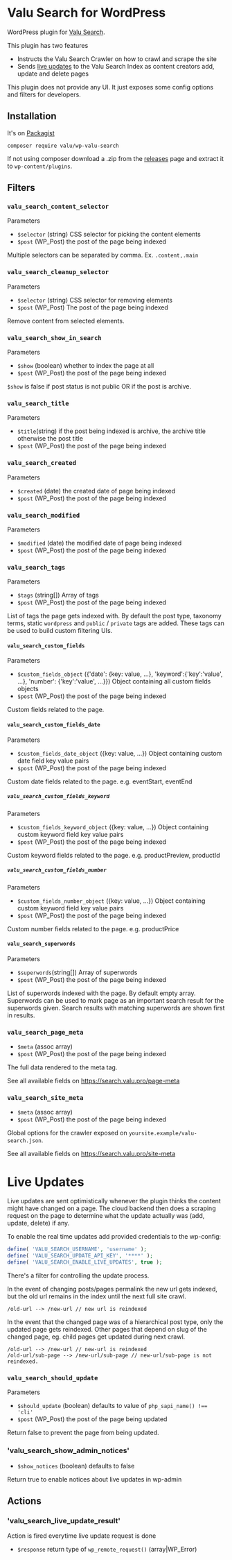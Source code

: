 # Valu Search for WordPress

WordPress plugin for [Valu Search](https://search.valu.pro).

This plugin has two features

-   Instructs the Valu Search Crawler on how to crawl and scrape the site
-   Sends [live updates](#live-updates) to the Valu Search Index as content
    creators add, update and delete pages

This plugin does not provide any UI. It just exposes some config options and
filters for developers.

## Installation

It's on [Packagist](https://packagist.org/packages/valu/wp-valu-search)

    composer require valu/wp-valu-search

If not using composer download a .zip from the [releases][] page and extract it
to `wp-content/plugins`.

[releases]: https://github.com/valu-digital/wp-valu-search/releases

## Filters

### `valu_search_content_selector`

Parameters

-   `$selector` (string) CSS selector for picking the content elements
-   `$post` (WP_Post) the post of the page being indexed

Multiple selectors can be separated by comma. Ex. `.content,.main`

### `valu_search_cleanup_selector`

Parameters

-   `$selector` (string) CSS selector for removing elements
-   `$post` (WP_Post) The post of the page being indexed

Remove content from selected elements.

### `valu_search_show_in_search`

Parameters

-   `$show` (boolean) whether to index the page at all
-   `$post` (WP_Post) the post of the page being indexed

`$show` is false if post status is not public OR if the post is archive.

### `valu_search_title`

Parameters

-   `$title`(string) if the post being indexed is archive, the archive title otherwise the post title
-   `$post` (WP_Post) the post of the page being indexed

### `valu_search_created`

Parameters

-   `$created` (date) the created date of page being indexed
-   `$post` (WP_Post) the post of the page being indexed

### `valu_search_modified`

Parameters

-   `$modified` (date) the modified date of page being indexed
-   `$post` (WP_Post) the post of the page being indexed

### `valu_search_tags`

Parameters

-   `$tags` (string[]) Array of tags
-   `$post` (WP_Post) the post of the page being indexed

List of tags the page gets indexed with. By default the post type, taxonomy
terms, static `wordpress` and `public` / `private` tags are added. These tags
can be used to build custom filtering UIs.

#### `valu_search_custom_fields`

Parameters

-   `$custom_fields_object` ({'date': {key: value, ...}, 'keyword':{'key':'value', ...}, 'number': {'key':'value', ...}}) Object containing all custom fields objects
-   `$post` (WP_Post) the post of the page being indexed

Custom fields related to the page.

#### `valu_search_custom_fields_date`

Parameters

-   `$custom_fields_date_object` ({key: value, ...}) Object containing custom date field key value pairs
-   `$post` (WP_Post) the post of the page being indexed

Custom date fields related to the page. e.g. eventStart, eventEnd

##### `valu_search_custom_fields_keyword`

Parameters

-   `$custom_fields_keyword_object` ({key: value, ...}) Object containing custom keyword field key value pairs
-   `$post` (WP_Post) the post of the page being indexed

Custom keyword fields related to the page. e.g. productPreview, productId

##### `valu_search_custom_fields_number`

Parameters

-   `$custom_fields_number_object` ({key: value, ...}) Object containing custom keyword field key value pairs
-   `$post` (WP_Post) the post of the page being indexed

Custom number fields related to the page. e.g. productPrice

#### `valu_search_superwords`

Parameters

-   `$superwords`(string[]) Array of superwords
-   `$post` (WP_Post) the post of the page being indexed

List of superwords indexed with the page. By default empty array.
Superwords can be used to mark page as an important search result for the
superwords given. Search results with matching superwords are shown first in results.

### `valu_search_page_meta`

-   `$meta` (assoc array)
-   `$post` (WP_Post) the post of the page being indexed

The full data rendered to the meta tag.

See all available fields on <https://search.valu.pro/page-meta>

### `valu_search_site_meta`

-   `$meta` (assoc array)
-   `$post` (WP_Post) the post of the page being indexed

Global options for the crawler exposed on `yoursite.example/valu-search.json`.

See all available fields on <https://search.valu.pro/site-meta>

# Live Updates

Live updates are sent optimistically whenever the plugin thinks the content
might have changed on a page. The cloud backend then does a scraping request
on the page to determine what the update actually was (add, update, delete) if
any.

To enable the real time updates add provided credentials to the wp-config:

```php
define( 'VALU_SEARCH_USERNAME', 'username' );
define( 'VALU_SEARCH_UPDATE_API_KEY', '****' );
define( 'VALU_SEARCH_ENABLE_LIVE_UPDATES', true );
```

There's a filter for controlling the update process.

In the event of changing posts/pages permalink the new url gets indexed, but
the old url remains in the index until the next full site crawl.

```
/old-url --> /new-url // new url is reindexed
```

In the event that the changed page was of a hierarchical post type, only the
updated page gets reindexed. Other pages that depend on slug of the changed page,
eg. child pages get updated during next crawl.

```
/old-url --> /new-url // new-url is reindexed
/old-url/sub-page --> /new-url/sub-page // new-url/sub-page is not reindexed.
```

### `valu_search_should_update`

Parameters

-   `$should_update` (boolean) defaults to value of `php_sapi_name() !== 'cli'`
-   `$post` (WP_Post) the post of the page being updated

Return false to prevent the page from being updated.

### 'valu_search_show_admin_notices'

-   `$show_notices` (boolean) defaults to false

Return true to enable notices about live updates in wp-admin

## Actions

### 'valu_search_live_update_result'

Action is fired everytime live update request is done

-   `$response` return type of `wp_remote_request()` (array|WP_Error)
